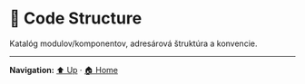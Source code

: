# 🧩 Code Structure

Katalóg modulov/komponentov, adresárová štruktúra a konvencie.

---
**Navigation:** [⬆️ Up](./index.template.md) · [🏠 Home](../index.template.md)
